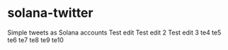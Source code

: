 # solana-twitter
Simple tweets as Solana accounts
Test edit
Test edit 2
Test edit 3
te4
te5
te6
te7
te8
te9
te10
